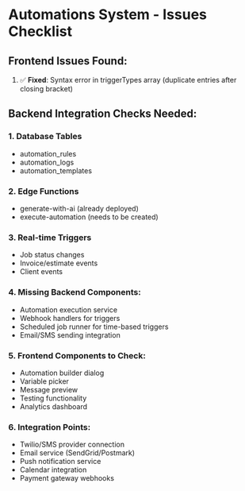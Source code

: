 # Automations System - Issues Checklist

## Frontend Issues Found:
1. ✅ **Fixed**: Syntax error in triggerTypes array (duplicate entries after closing bracket)

## Backend Integration Checks Needed:

### 1. Database Tables
- automation_rules
- automation_logs
- automation_templates

### 2. Edge Functions
- generate-with-ai (already deployed)
- execute-automation (needs to be created)

### 3. Real-time Triggers
- Job status changes
- Invoice/estimate events
- Client events

### 4. Missing Backend Components:
- Automation execution service
- Webhook handlers for triggers
- Scheduled job runner for time-based triggers
- Email/SMS sending integration

### 5. Frontend Components to Check:
- Automation builder dialog
- Variable picker
- Message preview
- Testing functionality
- Analytics dashboard

### 6. Integration Points:
- Twilio/SMS provider connection
- Email service (SendGrid/Postmark)
- Push notification service
- Calendar integration
- Payment gateway webhooks
